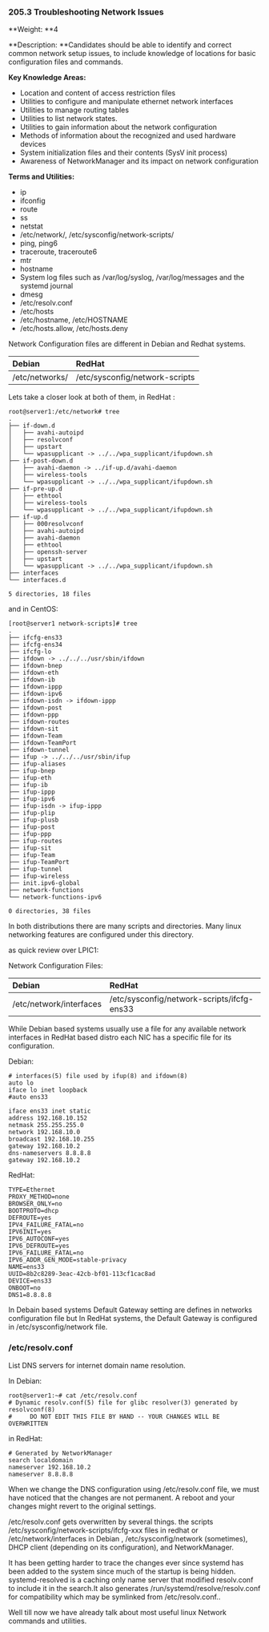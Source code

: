 ### **205.3 Troubleshooting Network Issues**

**Weight: **4

**Description: **Candidates should be able to identify and correct common network setup issues, to include knowledge of locations for basic configuration files and commands.

**Key Knowledge Areas:**

* Location and content of access restriction files
* Utilities to configure and manipulate ethernet network interfaces
* Utilities to manage routing tables
* Utilities to list network states.
* Utilities to gain information about the network configuration
* Methods of information about the recognized and used hardware devices
* System initialization files and their contents \(SysV init process\)
* Awareness of NetworkManager and its impact on network configuration

**Terms and Utilities:**

* ip
* ifconfig
* route
* ss
* netstat
* /etc/network/, /etc/sysconfig/network-scripts/
* ping, ping6
* traceroute, traceroute6
* mtr
* hostname
* System log files such as /var/log/syslog, /var/log/messages and the systemd journal
* dmesg
* /etc/resolv.conf
* /etc/hosts
* /etc/hostname, /etc/HOSTNAME
* /etc/hosts.allow, /etc/hosts.deny

Network Configuration files are different in Debian and Redhat systems.

| Debian | RedHat |
| :--- | :--- |
| /etc/networks/ | /etc/sysconfig/network-scripts |

Lets take a closer look at both of them, in RedHat :

```
root@server1:/etc/network# tree
.
├── if-down.d
│   ├── avahi-autoipd
│   ├── resolvconf
│   ├── upstart
│   └── wpasupplicant -> ../../wpa_supplicant/ifupdown.sh
├── if-post-down.d
│   ├── avahi-daemon -> ../if-up.d/avahi-daemon
│   ├── wireless-tools
│   └── wpasupplicant -> ../../wpa_supplicant/ifupdown.sh
├── if-pre-up.d
│   ├── ethtool
│   ├── wireless-tools
│   └── wpasupplicant -> ../../wpa_supplicant/ifupdown.sh
├── if-up.d
│   ├── 000resolvconf
│   ├── avahi-autoipd
│   ├── avahi-daemon
│   ├── ethtool
│   ├── openssh-server
│   ├── upstart
│   └── wpasupplicant -> ../../wpa_supplicant/ifupdown.sh
├── interfaces
└── interfaces.d

5 directories, 18 files
```

and in CentOS:

```
[root@server1 network-scripts]# tree
.
├── ifcfg-ens33
├── ifcfg-ens34
├── ifcfg-lo
├── ifdown -> ../../../usr/sbin/ifdown
├── ifdown-bnep
├── ifdown-eth
├── ifdown-ib
├── ifdown-ippp
├── ifdown-ipv6
├── ifdown-isdn -> ifdown-ippp
├── ifdown-post
├── ifdown-ppp
├── ifdown-routes
├── ifdown-sit
├── ifdown-Team
├── ifdown-TeamPort
├── ifdown-tunnel
├── ifup -> ../../../usr/sbin/ifup
├── ifup-aliases
├── ifup-bnep
├── ifup-eth
├── ifup-ib
├── ifup-ippp
├── ifup-ipv6
├── ifup-isdn -> ifup-ippp
├── ifup-plip
├── ifup-plusb
├── ifup-post
├── ifup-ppp
├── ifup-routes
├── ifup-sit
├── ifup-Team
├── ifup-TeamPort
├── ifup-tunnel
├── ifup-wireless
├── init.ipv6-global
├── network-functions
└── network-functions-ipv6

0 directories, 38 files
```

In both distributions  there are many scripts and directories. Many linux networking features are configured under this directory.

as quick review over LPIC1:

Network  Configuration Files:

| Debian | RedHat |
| :--- | :--- |
| /etc/network/interfaces | /etc/sysconfig/network-scripts/ifcfg-ens33 |

While Debian based systems usually use a file for any available network interfaces in RedHat based distro each NIC has a specific file for its configuration.

Debian:

```
# interfaces(5) file used by ifup(8) and ifdown(8)
auto lo
iface lo inet loopback
#auto ens33

iface ens33 inet static
address 192.168.10.152
netmask 255.255.255.0
network 192.168.10.0
broadcast 192.168.10.255
gateway 192.168.10.2
dns-nameservers 8.8.8.8
gateway 192.168.10.2
```

RedHat:

```
TYPE=Ethernet
PROXY_METHOD=none
BROWSER_ONLY=no
BOOTPROTO=dhcp
DEFROUTE=yes
IPV4_FAILURE_FATAL=no
IPV6INIT=yes
IPV6_AUTOCONF=yes
IPV6_DEFROUTE=yes
IPV6_FAILURE_FATAL=no
IPV6_ADDR_GEN_MODE=stable-privacy
NAME=ens33
UUID=8b2c8289-3eac-42cb-bf01-113cf1cac8ad
DEVICE=ens33
ONBOOT=no
DNS1=8.8.8.8
```

In Debain based systems Default Gateway setting are defines in networks configuration file but  In RedHat systems, the Default Gateway is configured in  /etc/sysconfig/network file.

### /etc/resolv.conf

List DNS servers for internet domain name resolution.

In Debian:

```
root@server1:~# cat /etc/resolv.conf 
# Dynamic resolv.conf(5) file for glibc resolver(3) generated by resolvconf(8)
#     DO NOT EDIT THIS FILE BY HAND -- YOUR CHANGES WILL BE OVERWRITTEN
```

in RedHat:

```
# Generated by NetworkManager
search localdomain
nameserver 192.168.10.2
nameserver 8.8.8.8
```

When we change the DNS configuration using /etc/resolv.conf file, we must have noticed that the changes are not permanent. A reboot and your changes might revert to the original settings.

/etc/resolv.conf gets overwritten by several things. the scripts /etc/sysconfig/network-scripts/ifcfg-xxx files in redhat  or /etc/network/interfaces in Debian , /etc/sysconfig/network \(sometimes\), DHCP client \(depending on its configuration\), and NetworkManager. 

It has been getting harder to trace the changes ever since systemd has been added to the system since much of the startup is being hidden. systemd-resolved  is a caching only name server that modified resolv.conf to include it in the search.It also generates /run/systemd/resolve/resolv.conf for compatibility which may be symlinked from /etc/resolv.conf..





Well till now we have already talk about most useful linux Network commands and utilities.

